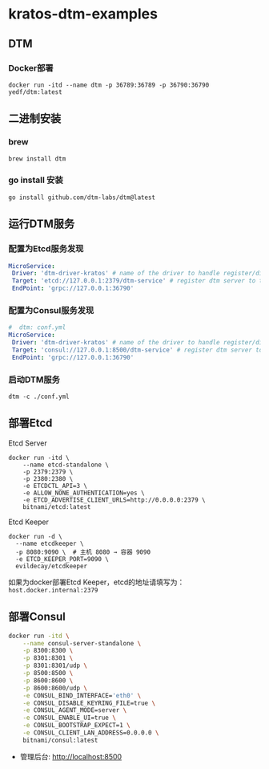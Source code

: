 # kratos-dtm-examples

## DTM

### Docker部署

```shell
docker run -itd --name dtm -p 36789:36789 -p 36790:36790 yedf/dtm:latest
```

## 二进制安装

### brew

```shell
brew install dtm
```

### go install 安装

```shell
go install github.com/dtm-labs/dtm@latest
```

## 运行DTM服务

### 配置为Etcd服务发现

```yaml
MicroService:
 Driver: 'dtm-driver-kratos' # name of the driver to handle register/discover
 Target: 'etcd://127.0.0.1:2379/dtm-service' # register dtm server to this url
 EndPoint: 'grpc://127.0.0.1:36790'
```

### 配置为Consul服务发现

```yaml
#  dtm: conf.yml
MicroService:
 Driver: 'dtm-driver-kratos' # name of the driver to handle register/discover
 Target: 'consul://127.0.0.1:8500/dtm-service' # register dtm server to this url
 EndPoint: 'grpc://127.0.0.1:36790'
```

### 启动DTM服务

```shell
dtm -c ./conf.yml
```

## 部署Etcd

Etcd Server

```shell
docker run -itd \
    --name etcd-standalone \
    -p 2379:2379 \
    -p 2380:2380 \
    -e ETCDCTL_API=3 \
    -e ALLOW_NONE_AUTHENTICATION=yes \
    -e ETCD_ADVERTISE_CLIENT_URLS=http://0.0.0.0:2379 \
    bitnami/etcd:latest
```

Etcd Keeper

```shell
docker run -d \
  --name etcdkeeper \
  -p 8080:9090 \  # 主机 8080 → 容器 9090
  -e ETCD_KEEPER_PORT=9090 \
  evildecay/etcdkeeper
```

如果为docker部署Etcd Keeper，etcd的地址请填写为：`host.docker.internal:2379`

## 部署Consul

```bash
docker run -itd \
    --name consul-server-standalone \
    -p 8300:8300 \
    -p 8301:8301 \
    -p 8301:8301/udp \
    -p 8500:8500 \
    -p 8600:8600 \
    -p 8600:8600/udp \
    -e CONSUL_BIND_INTERFACE='eth0' \
    -e CONSUL_DISABLE_KEYRING_FILE=true \
    -e CONSUL_AGENT_MODE=server \
    -e CONSUL_ENABLE_UI=true \
    -e CONSUL_BOOTSTRAP_EXPECT=1 \
    -e CONSUL_CLIENT_LAN_ADDRESS=0.0.0.0 \
    bitnami/consul:latest
```

- 管理后台: <http://localhost:8500>
